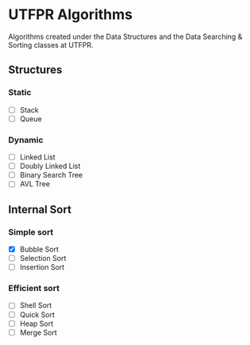 # UTFPR Algorithms
Algorithms created under the Data Structures and the Data Searching &
Sorting classes at UTFPR.

## Structures

### Static
- [ ] Stack
- [ ] Queue

### Dynamic
- [ ] Linked List
- [ ] Doubly Linked List
- [ ] Binary Search Tree
- [ ] AVL Tree

## Internal Sort

### Simple sort
- [x] Bubble Sort
- [ ] Selection Sort
- [ ] Insertion Sort

### Efficient sort
- [ ] Shell Sort
- [ ] Quick Sort
- [ ] Heap Sort
- [ ] Merge Sort
